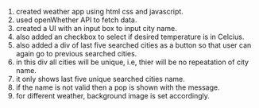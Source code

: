 1. created weather app using html css and javascript.
2. used openWhether API to fetch data.
3. created a UI with an input box to input city name.
4. also added an checkbox to select if desired temperature is in Celcius.
5. also added a div of last five searched cities as a button so that user can again go to previous searched cities.
6. in this div all cities will be unique, i.e, thier will be no repeatation of city name.
7. it only shows last five unique searched cities name.
8. if the name is not valid then a pop is shown with the message.
9. for different weather, background image is set accordingly.
